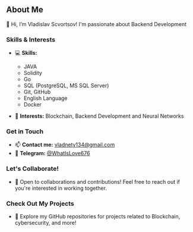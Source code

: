 ## About Me

👋 Hi, I’m Vladislav Scvortsov! I'm passionate about Backend Development

### Skills & Interests

- 💻 **Skills:**
  - JAVA
  - Solidity
  - Go
  - SQL (PostgreSQL, MS SQL Server)
  - Git, GitHub
  - English Language
  - Docker

- 👀 **Interests:** Blockchain, Backend Development and Neural Networks

### Get in Touch

- 📫 **Contact me:** [vladnety134@gmail.com](mailto:vladnety134@gmail.com)
- 🔗 **Telegram:** [@WhatIsLove676]([https://web.telegram.org/a/])


### Let's Collaborate!

- 💼 Open to collaborations and contributions! Feel free to reach out if you're interested in working together.

### Check Out My Projects

- 🚀 Explore my GitHub repositories for projects related to Blockchain, cybersecurity, and more!
